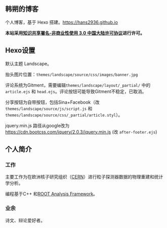 ## 韩朔的博客

个人博客，基于 Hexo 搭建。https://hans2936.github.io

**本站采用[知识共享署名-非商业性使用 3.0 中国大陆许可协议](http://creativecommons.org/licenses/by-nc/3.0/cn/)进行许可。**

## Hexo设置
默认主题 Landscape。

抬头图片位置：`themes/landscape/source/css/images/banner.jpg`

评论系统为Gitment，需要编辑`themes/landscape/layout/_partial/` 中的 `article.ejs` 和 `head.ejs`。评论按钮可能导致Gitment不稳定，已取消。

分享按钮为自带按钮，包括Sina+Facebook（改 `themes/landscape/source/js/script.js` 和 `themes/landscape/source/css/_partial/article.styl`）。

jquery.min.js 路径从google改为 https://cdn.bootcss.com/jquery/2.0.3/jquery.min.js (改 `after-footer.ejs`)


## 个人简介
### 工作
主要工作为在欧洲核子研究组织（[CERN](https://home.cern)）进行粒子探测器数据的物理重建和统计学分析。

编程基于C++ 和[ROOT Analysis Framework](https://root.cern.ch)。

### 业余
诗文、辩论爱好者。
